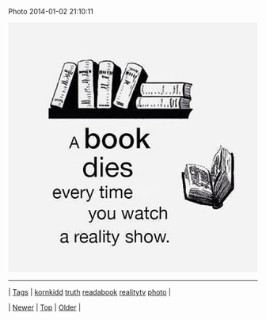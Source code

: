 <!--
title: Photo 2014-01-02 21
date: 2020-06-28T15:27:00.220Z
tags: kornkidd, truth, readabook, realitytv, photo
-->


Photo 2014-01-02 21:10:11

![](72000283642-0.jpg)

<!--BOTTOM-POST-NAVIGATION-->
---

| [Tags](tags.md) | [kornkidd](tag-kornkidd.md) [truth](tag-truth.md) [readabook](tag-readabook.md) [realitytv](tag-realitytv.md) [photo](tag-photo.md) |

| [Newer](71988828017.md) | [Top](index.md) | [Older](72000486784.md) |